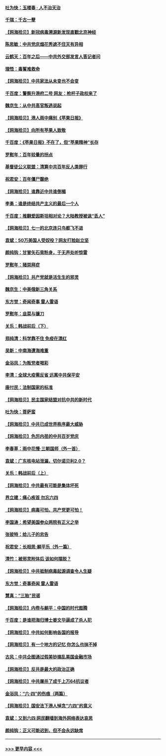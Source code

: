 #### [吐为快：玉楼春 · 人不治天治](../pages/nsc993/n13054028.md?t=06290901) 
#### [千瑞：千古一孽](../pages/nsc993/n13054016.md?t=06290901) 
#### [【网海拾贝】新冠病毒溯源新发现直戳北京神经](../pages/nsc993/n13052425.md?t=06290901) 
#### [陈思敏：中共党庆烟花秀遮不住天有异相](../pages/nsc993/n13052020.md?t=06290901) 
#### [云鹤天：百年之后——中共外交部发言人答记者问](../pages/nsc993/n13051604.md?t=06290901) 
#### [理悟：毒誓难救命](../pages/nsc993/n13051601.md?t=06290901) 
#### [【网海拾贝】中共家法从未变也不会变](../pages/nsc993/n13050366.md?t=06290901) 
#### [千百度：警察升港府二号 网友：枪杆子政权来了](../pages/nsc993/n13050261.md?t=06290901) 
#### [魏京生：从中共高官叛逃说起](../pages/nsc993/n13048997.md?t=06290901) 
#### [【网海拾贝】港人雨中痛别《苹果日报》](../pages/nsc993/n13048941.md?t=06290901) 
#### [【网海拾贝】向所有苹果人致敬](../pages/nsc993/n13046795.md?t=06290901) 
#### [千百度：《苹果日报》不在了，但“苹果精神”长存](../pages/nsc993/n13046703.md?t=06290901) 
#### [罗慰年：百年较量的拐点](../pages/nsc993/n13046542.md?t=06290901) 
#### [基督徒公义联盟：清算中共百年反人类罪行](../pages/nsc993/n13046499.md?t=06290901) 
#### [祝君安：百年僵尸罄绝](../pages/nsc993/n13045595.md?t=06290901) 
#### [【网海拾贝】谁靠近中共谁倒楣](../pages/nsc993/n13044667.md?t=06290901) 
#### [李勇：谁是终结共产主义的最后一个人](../pages/nsc993/n13044397.md?t=06290901) 
#### [千百度：推翻爱因斯坦相对论？大陆教授被讽“丢人”](../pages/nsc993/n13043908.md?t=06290901) 
#### [【网海拾贝】七一的北京连只鸟都飞不进](../pages/nsc993/n13041377.md?t=06290901) 
#### [袁斌：50万美国人受奴役？网友打脸赵立坚](../pages/nsc993/n13041330.md?t=06290901) 
#### [颜纯钩：甘冒矢石竟粉身，于无声处听惊雷](../pages/nsc993/n13041140.md?t=06290901) 
#### [罗慰年：猪崇拜症](../pages/nsc993/n13041071.md?t=06290901) 
#### [【网海拾贝】共产党就是活生生的邪灵](../pages/nsc993/n13036627.md?t=06290901) 
#### [魏京生：中美俄新三角关系](../pages/nsc993/n13035986.md?t=06290901) 
#### [东方觉：奇闻奇事 雷人雷语](../pages/nsc993/n13035878.md?t=06290901) 
#### [罗慰年：韭菜与镰刀](../pages/nsc993/n13034374.md?t=06290901) 
#### [关乐：韩战前后（下）](../pages/nsc993/n13034113.md?t=06290901) 
#### [郑纯清：科学靠不住 免疫在漂红](../pages/nsc993/n13034093.md?t=06290901) 
#### [吴新：中南海遭海难重](../pages/nsc993/n13034084.md?t=06290901) 
#### [金浴凤：为叛党者喝彩](../pages/nsc993/n13034058.md?t=06290901) 
#### [李清：全球大疫需反省 远离中共保平安](../pages/nsc993/n13033784.md?t=06290901) 
#### [唐付民：法制国家的标准](../pages/nsc993/n13032944.md?t=06290901) 
#### [【网海拾贝】民主国家结盟对抗中共的新时代](../pages/nsc993/n13031717.md?t=06290901) 
#### [吐为快：菩萨蛮](../pages/nsc993/n13030033.md?t=06290901) 
#### [【网海拾贝】中共已成世界秩序最大威胁](../pages/nsc993/n13028138.md?t=06290901) 
#### [【网海拾贝】色厉内荏的中共百岁党庆](../pages/nsc993/n13025582.md?t=06290901) 
#### [李春草：雨中花慢‧三朝国师（外一首）](../pages/nsc993/n13025567.md?t=06290901) 
#### [袁斌：广东核电站泄漏，切尔诺贝利2.0？](../pages/nsc993/n13025475.md?t=06290901) 
#### [关乐：韩战前后（上）](../pages/nsc993/n13025387.md?t=06290901) 
#### [【网海拾贝】中共最有可能是集体坏死](../pages/nsc993/n13023101.md?t=06290901) 
#### [界立建：痛心疾首 勿忘六四](../pages/nsc993/n13022339.md?t=06290901) 
#### [【网海拾贝】病毒可怕，共产党更可怕！](../pages/nsc993/n13020728.md?t=06290901) 
#### [李国涛：希望美国参众两院有正义之举](../pages/nsc993/n13020674.md?t=06290901) 
#### [张彼特：给儿子的忠告](../pages/nsc993/n13018934.md?t=06290901) 
#### [祝君安：长相思‧躺平乐（外一篇）](../pages/nsc993/n13018923.md?t=06290901) 
#### [清竹：被邪灵附体后 该如何摆脱？](../pages/nsc993/n13018877.md?t=06290901) 
#### [【网海拾贝】中共抵制病毒起源调查令人生疑](../pages/nsc993/n13017785.md?t=06290901) 
#### [东方觉：奇事奇闻 雷人雷语](../pages/nsc993/n13017577.md?t=06290901) 
#### [慧真：“三胎”民谣](../pages/nsc993/n13017394.md?t=06290901) 
#### [【网海拾贝】内卷与躺平：中国的时代图腾](../pages/nsc993/n13016128.md?t=06290901) 
#### [千百度：是谁把海归博士姜文华逼成了杀人犯](../pages/nsc993/n13015218.md?t=06290901) 
#### [【网海拾贝】中共如何影响各国的报导](../pages/nsc993/n13012599.md?t=06290901) 
#### [【网海拾贝】有一个地方的记忆 你怎么也抹不掉](../pages/nsc993/n13009802.md?t=06290901) 
#### [古风：中共企图通过假美钞搞乱美国金融市场](../pages/nsc993/n13009626.md?t=06290901) 
#### [【网海拾贝】反共是最大的政治正确](../pages/nsc993/n13007051.md?t=06290901) 
#### [【网海拾贝】中共屠杀了成千上万64抗议者](../pages/nsc993/n13002713.md?t=06290901) 
#### [金浴凤：“六·四”的伤痕（两篇）](../pages/nsc993/n13001719.md?t=06290901) 
#### [【网海拾贝】国安法下港人悼念“六四”的意义](../pages/nsc993/n13001039.md?t=06290901) 
#### [袁斌：又到六四 网民翻墙到海外网络表达哀思](../pages/nsc993/n13000995.md?t=06290901) 
#### [颜纯钩：正义可能迟到，但不会永远缺席](../pages/nsc993/n13000920.md?t=06290901) 

----
#### [ >>> 更早内容 <<< ](../indexes/nsc993-earlier.md)

